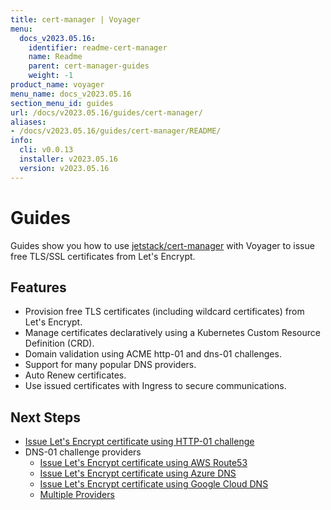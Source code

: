 ```yaml
---
title: cert-manager | Voyager
menu:
  docs_v2023.05.16:
    identifier: readme-cert-manager
    name: Readme
    parent: cert-manager-guides
    weight: -1
product_name: voyager
menu_name: docs_v2023.05.16
section_menu_id: guides
url: /docs/v2023.05.16/guides/cert-manager/
aliases:
- /docs/v2023.05.16/guides/cert-manager/README/
info:
  cli: v0.0.13
  installer: v2023.05.16
  version: v2023.05.16
---
```


# Guides

Guides show you how to use [jetstack/cert-manager](https://github.com/jetstack/cert-manager) with Voyager to issue free TLS/SSL certificates from Let's Encrypt.

## Features

- Provision free TLS certificates (including wildcard certificates) from Let's Encrypt.
- Manage certificates declaratively using a Kubernetes Custom Resource Definition (CRD).
- Domain validation using ACME http-01 and dns-01 challenges.
- Support for many popular DNS providers.
- Auto Renew certificates.
- Use issued certificates with Ingress to secure communications.

## Next Steps

- [Issue Let's Encrypt certificate using HTTP-01 challenge](/docs/v2023.05.16/guides/cert-manager/http01_challenge/overview)
- DNS-01 challenge providers
  - [Issue Let's Encrypt certificate using AWS Route53](/docs/v2023.05.16/guides/cert-manager/dns01_challenge/aws-route53)
  - [Issue Let's Encrypt certificate using Azure DNS](/docs/v2023.05.16/guides/cert-manager/dns01_challenge/azure-dns)
  - [Issue Let's Encrypt certificate using Google Cloud DNS](/docs/v2023.05.16/guides/cert-manager/dns01_challenge/google-cloud-dns)
  - [Multiple Providers](/docs/v2023.05.16/guides/cert-manager/dns01_challenge/multiple-challenge-solver)
